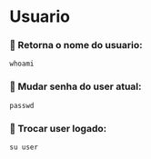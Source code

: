# Usuario

### :small_orange_diamond: Retorna o nome do usuario:

```
whoami
```
### :small_orange_diamond: Mudar senha do user atual: 

```
passwd
```

### :small_orange_diamond: Trocar user logado: 

```
su user
```
